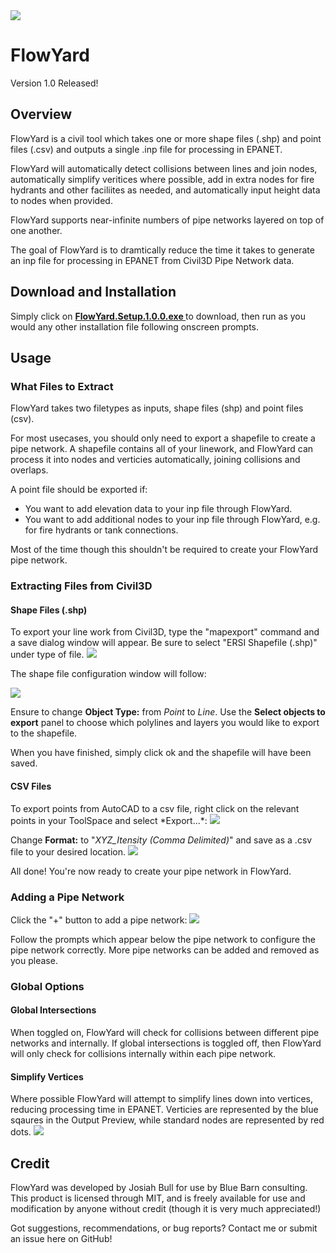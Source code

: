<img src="https://i.imgur.com/OYtRWz3.png">

<h1>FlowYard</h1>
Version 1.0 Released!
<h2>Overview</h2>
FlowYard is a civil tool which takes one or more shape files (.shp) and point files (.csv) and outputs a single .inp file for processing in EPANET.

FlowYard will automatically detect collisions between lines and join nodes, automatically simplify veritices where possible, add in extra nodes for fire hydrants and other faciliites as needed, and automatically input height data to nodes when provided.

FlowYard supports near-infinite numbers of pipe networks layered on top of one another.

The goal of FlowYard is to dramtically reduce the time it takes to generate an inp file for processing in EPANET from Civil3D Pipe Network data.

<h2>Download and Installation</h2>
Simply click on <b><a href="https://github.com/badtoro2/FlowYard/releases/download/V1.0.0/FlowYard.Setup.1.0.0.exe"> FlowYard.Setup.1.0.0.exe </a></b> to download, then run as you would any other installation file following onscreen prompts.
<h2>Usage</h2>
<h3>What Files to Extract</h3>
FlowYard takes two filetypes as inputs, shape files (shp) and point files (csv). 

For most usecases, you should only need to export a shapefile to create a pipe network. A shapefile contains all of your linework, and FlowYard can process it into nodes and verticies automatically, joining collisions and overlaps.

A point file should be exported if:
<ul>
 <li>You want to add elevation data to your inp file through FlowYard.</li>
 <li>You want to add additional nodes to your inp file through FlowYard, e.g. for fire hydrants or tank connections.</li>
</ul>
Most of the time though this shouldn't be required to create your FlowYard pipe network.

<h3>Extracting Files from Civil3D</h3>
<h4>Shape Files (.shp)</h4>
To export your line work from Civil3D, type the "mapexport" command and a save dialog window will appear. Be sure to select "ERSI Shapefile (.shp)" under type of file.

<img src="https://i.imgur.com/Ev3I4XV.png">

The shape file configuration window will follow:

<img src="https://i.imgur.com/dZqAinu.png">

Ensure to change **Object Type:** from *Point* to *Line*. Use the **Select objects to export** panel to choose which polylines and layers you would like to export to the shapefile.

When you have finished, simply click ok and the shapefile will have been saved.

<h4>CSV Files</h4>
To export points from AutoCAD to a csv file, right click on the relevant points in your ToolSpace and select *Export...*:
<img src="https://i.imgur.com/bYBjHod.png">

Change **Format:** to "*XYZ_Itensity (Comma Delimited)*" and save as a .csv file to your desired location.
<img src="https://i.imgur.com/r5p4Rr8.png">

All done! You're now ready to create your pipe network in FlowYard.

<h3>Adding a Pipe Network</h3>
Click the "+" button to add a pipe network:
<img src="https://i.imgur.com/cO6brg3.png">

Follow the prompts which appear below the pipe network to configure the pipe network correctly. More pipe networks can be added and removed as you please.


<h3>Global Options </h3>
<h4>Global Intersections</h4>
When toggled on, FlowYard will check for collisions between different pipe networks and internally. If global intersections is toggled off, then FlowYard will only check for collisions internally within each pipe network.

<h4>Simplify Vertices</h4>
Where possible FlowYard will attempt to simplify lines down into vertices, reducing processing time in EPANET.
Verticies are represented by the blue sqaures in the Output Preview, while standard nodes are represented by red dots.
<img src="https://i.imgur.com/c4RwaRR.png">

<h2>Credit</h2>
FlowYard was developed by Josiah Bull for use by Blue Barn consulting. This product is licensed through MIT, and is freely available for use and modification by anyone without credit (though it is very much appreciated!)

Got suggestions, recommendations, or bug reports? Contact me or submit an issue here on GitHub!
